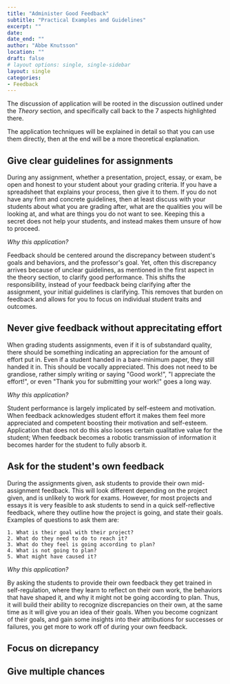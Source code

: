 ```yaml
---
title: "Administer Good Feedback"
subtitle: "Practical Examples and Guidelines"
excerpt: ""
date: 
date_end: ""
author: "Abbe Knutsson"
location: ""
draft: false
# layout options: single, single-sidebar
layout: single
categories:
- Feedback
---
```


The discussion of application will be rooted in the discussion outlined under the *Theory* section, and specifically call back to the 7 aspects highlighted there. 

The application techniques will be explained in detail so that you can use them directly, then at the end will be a more theoretical explanation.

## Give clear guidelines for assignments

During any assignment, whether a presentation, project, essay, or exam, be open and honest to your student about your grading criteria. If you have a spreadsheet that explains your process, then give it to them. If you do not have any firm and concrete guidelines, then at least discuss with your students about what you are grading after, what are the qualities you will be looking at, and what are things you do not want to see. Keeping this a secret does not help your students, and instead makes them unsure of how to proceed.

*Why this application?*

Feedback should be centered around the discrepancy between student's goals and behaviors, and the professor's goal. Yet, often this discrepancy arrives because of unclear guidelines, as mentioned in the first aspect in the theory section, to clarify good performance. This shifts the responsibility, instead of your feedback being clarifying after the assignment, your initial guidelines is clarifying. This removes that burden on feedback and allows for you to focus on individual student traits and outcomes. 

## Never give feedback without apprecitating effort

When grading students assignments, even if it is of substandard quality, there should be something indicating an appreciation for the amount of effort put in. Even if a student handed in a bare-minimum paper, they still handed it in. This should be vocally appreciated. This does not need to be grandiose, rather simply writing or saying "Good work!", "I appreciate the effort!", or even "Thank you for submitting your work!" goes a long way. 

*Why this application?*

Student performance is largely implicated by self-esteem and motivation. When feedback acknowledges student effort it makes them feel more appreciated and competent boosting their motivation and self-esteem. Application that does not do this also looses certain qualitative value for the student; When feedback becomes a robotic transmission of information it becomes harder for the student to fully absorb it. 

## Ask for the student's own feedback 

During the assignments given, ask students to provide their own mid-assignment feedback. This will look different depending on the project given, and is unlikely to work for exams. However, for most projects and essays it is very feasible to ask students to send in a quick self-reflective feedback, where they outline how the project is going, and state their goals. Examples of questions to ask them are:

    1. What is their goal with their project?
    2. What do they need to do to reach it?
    3. What do they feel is going according to plan?
    4. What is not going to plan?
    5. What might have caused it?
    
*Why this application?*

By asking the students to provide their own feedback they get trained in self-regulation, where they learn to reflect on their own work, the behaviors that have shaped it, and why it might not be going according to plan. Thus, it will build their ability to recognize discrepancies on their own, at the same time as it will give you an idea of their goals. When you become cognizant of their goals, and gain some insights into their attributions for successes or failures, you get more to work off of during your own feedback.  

## Focus on dicrepancy 



## Give multiple chances








